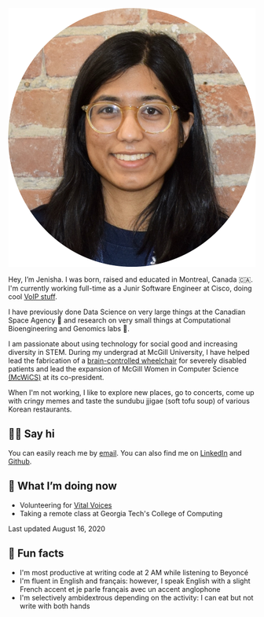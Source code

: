 ---
---

<img id="portrait" src="assets/me.jpg" alt="Photo of Jenisha Patel">

Hey, I’m Jenisha. I was born, raised and educated in Montreal, Canada 🇨🇦. I'm currently working full-time as a Junir Software Engineer at Cisco, doing cool [VoIP stuff](https://www.cisco.com/c/en/us/products/unified-communications/broadworks/index.html).

I have previously done Data Science on very large things at the Canadian Space Agency 🔭 and research on very small things at Computational Bioengineering and Genomics labs 🔬.

I am passionate about using technology for social good and increasing diversity in STEM. During my undergrad at McGill University, I have helped lead the fabrication of a [brain-controlled wheelchair](https://github.com/NTX-McGill/NeuroTechX-McGill-2019) for severely disabled patients and lead the expansion of McGill Women in Computer Science [(McWiCS)](https://www.facebook.com/McWiCS/) at its co-president.

When I'm not working, I like to explore new places, go to concerts, come up with cringy memes and taste the sundubu jjigae (soft tofu soup) of various Korean restaurants.

## 👋🏻 Say hi

You can easily reach me by [email](mailto:jenisha.patel@mail.mcgill.ca). You can also find me on [LinkedIn](https://www.linkedin.com/in/jeniptl/) and [Github](https://github.com/jenip13).


## 📍 What I’m doing now

- Volunteering for [Vital Voices](https://vitalvoicesinnovationlab.io)
- Taking a remote class at Georgia Tech's College of Computing 

Last updated August 16, 2020


## 📠 Fun facts

- I'm most productive at writing code at 2 AM while listening to Beyoncé
- I'm fluent in English and français: however, I speak English with a slight French accent et je parle français avec un accent anglophone
- I'm selectively ambidextrous depending on the activity: I can eat but not write with both hands 
